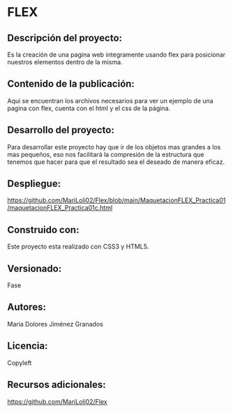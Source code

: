 # FLEX

## **Descripción del proyecto:**
Es la creación de una pagina web integramente usando flex para posicionar nuestros elementos dentro de la misma.

## **Contenido de la publicación:**
Aqui se encuentran los archivos necesarios para ver un ejemplo de una pagina con flex, cuenta con el html y el css de la página.

## **Desarrollo del proyecto:**
Para desarrollar este proyecto hay que ir de los objetos mas grandes a los mas pequeños, eso nos facilitará la compresión de la estructura que tenemos que hacer para que el resultado sea el deseado de manera eficaz.

## **Despliegue:**
https://github.com/MariLoli02/Flex/blob/main/MaquetacionFLEX_Practica01/maquetacionFLEX_Practica01c.html

## **Construido con:**
Este proyecto esta realizado con CSS3 y HTML5.

## **Versionado:**
Fase

## **Autores:**
Maria Dolores Jiménez Granados

## **Licencia:**
Copyleft 

## **Recursos adicionales:**
https://github.com/MariLoli02/Flex
